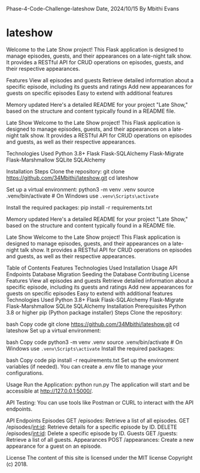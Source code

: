 Phase-4-Code-Challenge-lateshow
Date, 2024/10/15
By Mbithi Evans

# lateshow
Welcome to the Late Show project! This Flask application is designed to manage episodes, guests, and their appearances on a late-night talk show. It provides a RESTful API for CRUD operations on episodes, guests, and their respective appearances.

Features
View all episodes and guests
Retrieve detailed information about a specific episode, including its guests and ratings
Add new appearances for guests on specific episodes
Easy to extend with additional features


Memory updated
Here's a detailed README for your project "Late Show," based on the structure and content typically found in a README file.

Late Show
Welcome to the Late Show project! This Flask application is designed to manage episodes, guests, and their appearances on a late-night talk show. It provides a RESTful API for CRUD operations on episodes and guests, as well as their respective appearances.


Technologies Used
Python 3.8+
Flask
Flask-SQLAlchemy
Flask-Migrate
Flask-Marshmallow
SQLite
SQLAlchemy

Installation
Steps
Clone the repository:
git clone https://github.com/34Mbithi/lateshow.git
cd lateshow

Set up a virtual environment:
python3 -m venv .venv
source .venv/bin/activate  # On Windows use `.venv\Scripts\activate`

Install the required packages:
pip install -r requirements.txt


Memory updated
Here's a detailed README for your project "Late Show," based on the structure and content typically found in a README file.

Late Show
Welcome to the Late Show project! This Flask application is designed to manage episodes, guests, and their appearances on a late-night talk show. It provides a RESTful API for CRUD operations on episodes and guests, as well as their respective appearances.

Table of Contents
Features
Technologies Used
Installation
Usage
API Endpoints
Database Migration
Seeding the Database
Contributing
License
Features
View all episodes and guests
Retrieve detailed information about a specific episode, including its guests and ratings
Add new appearances for guests on specific episodes
Easy to extend with additional features
Technologies Used
Python 3.8+
Flask
Flask-SQLAlchemy
Flask-Migrate
Flask-Marshmallow
SQLite
SQLAlchemy
Installation
Prerequisites
Python 3.8 or higher
pip (Python package installer)
Steps
Clone the repository:

bash
Copy code
git clone https://github.com/34Mbithi/lateshow.git
cd lateshow
Set up a virtual environment:

bash
Copy code
python3 -m venv .venv
source .venv/bin/activate  # On Windows use `.venv\Scripts\activate`
Install the required packages:

bash
Copy code
pip install -r requirements.txt
Set up the environment variables (if needed). You can create a .env file to manage your configurations.

Usage
Run the Application:
python run.py
The application will start and be accessible at http://127.0.0.1:5000/.

API Testing: You can use tools like Postman or CURL to interact with the API endpoints.

API Endpoints
Episodes
GET /episodes: Retrieve a list of all episodes.
GET /episodes/<int:id>: Retrieve details for a specific episode by ID.
DELETE /episodes/<int:id>: Delete a specific episode by ID.
Guests
GET /guests: Retrieve a list of all guests.
Appearances
POST /appearances: Create a new appearance for a guest on an episode.


License
The content of this site is licensed under the MIT license Copyright (c) 2018.
